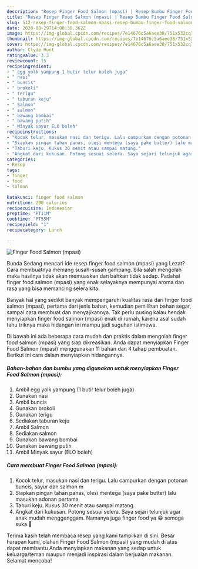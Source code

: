 ```yaml
---
description: "Resep Finger Food Salmon (mpasi) | Resep Bumbu Finger Food Salmon (mpasi) Yang Bisa Manjain Lidah"
title: "Resep Finger Food Salmon (mpasi) | Resep Bumbu Finger Food Salmon (mpasi) Yang Bisa Manjain Lidah"
slug: 512-resep-finger-food-salmon-mpasi-resep-bumbu-finger-food-salmon-mpasi-yang-bisa-manjain-lidah
date: 2020-08-29T14:00:30.362Z
image: https://img-global.cpcdn.com/recipes/7e14676c5a6aee38/751x532cq70/finger-food-salmon-mpasi-foto-resep-utama.jpg
thumbnail: https://img-global.cpcdn.com/recipes/7e14676c5a6aee38/751x532cq70/finger-food-salmon-mpasi-foto-resep-utama.jpg
cover: https://img-global.cpcdn.com/recipes/7e14676c5a6aee38/751x532cq70/finger-food-salmon-mpasi-foto-resep-utama.jpg
author: Clyde Hunt
ratingvalue: 3.3
reviewcount: 15
recipeingredient:
- " egg yolk yampung 1 butir telur boleh juga"
- " nasi"
- " buncis"
- " brokoli"
- " terigu"
- " taburan keju"
- " Salmon"
- " salmon"
- " bawang bombai"
- " bawang putih"
- " Minyak sayur ELO boleh"
recipeinstructions:
- "Kocok telur, masukan nasi dan terigu. Lalu campurkan dengan potonan buncis, sayur dan salmon m"
- "Siapkan pingan tahan panas, olesi mentega (saya pake butter) lalu masukan adonan pertama."
- "Taburi keju. Kukus 30 menit atau sampai matang."
- "Angkat dari kukusan. Potong sesuai selera. Saya sejari telunjuk agar anak mudah menggenggam. Namanya juga finger food ya 😁 semoga suka 🙏"
categories:
- Resep
tags:
- finger
- food
- salmon

katakunci: finger food salmon 
nutrition: 290 calories
recipecuisine: Indonesian
preptime: "PT11M"
cooktime: "PT55M"
recipeyield: "1"
recipecategory: Lunch

---
```



![Finger Food Salmon (mpasi)](https://img-global.cpcdn.com/recipes/7e14676c5a6aee38/751x532cq70/finger-food-salmon-mpasi-foto-resep-utama.jpg)

Bunda Sedang mencari ide resep finger food salmon (mpasi) yang Lezat? Cara membuatnya memang susah-susah gampang. bila salah mengolah maka hasilnya tidak akan memuaskan dan bahkan tidak sedap. Padahal finger food salmon (mpasi) yang enak selayaknya mempunyai aroma dan rasa yang bisa memancing selera kita.

Banyak hal yang sedikit banyak mempengaruhi kualitas rasa dari finger food salmon (mpasi), pertama dari jenis bahan, kemudian pemilihan bahan segar, sampai cara membuat dan menyajikannya. Tak perlu pusing kalau hendak menyiapkan finger food salmon (mpasi) enak di rumah, karena asal sudah tahu triknya maka hidangan ini mampu jadi suguhan istimewa.




Di bawah ini ada beberapa cara mudah dan praktis dalam mengolah finger food salmon (mpasi) yang siap dikreasikan. Anda dapat menyiapkan Finger Food Salmon (mpasi) menggunakan 11 bahan dan 4 tahap pembuatan. Berikut ini cara dalam menyiapkan hidangannya.

<!--inarticleads1-->

##### Bahan-bahan dan bumbu yang digunakan untuk menyiapkan Finger Food Salmon (mpasi):

1. Ambil  egg yolk yampung (1 butir telur boleh juga)
1. Gunakan  nasi
1. Ambil  buncis
1. Gunakan  brokoli
1. Gunakan  terigu
1. Sediakan  taburan keju
1. Ambil  Salmon
1. Sediakan  salmon
1. Gunakan  bawang bombai
1. Gunakan  bawang putih
1. Ambil  Minyak sayur (ELO boleh)




<!--inarticleads2-->

##### Cara membuat Finger Food Salmon (mpasi):

1. Kocok telur, masukan nasi dan terigu. Lalu campurkan dengan potonan buncis, sayur dan salmon m
1. Siapkan pingan tahan panas, olesi mentega (saya pake butter) lalu masukan adonan pertama.
1. Taburi keju. Kukus 30 menit atau sampai matang.
1. Angkat dari kukusan. Potong sesuai selera. Saya sejari telunjuk agar anak mudah menggenggam. Namanya juga finger food ya 😁 semoga suka 🙏




Terima kasih telah membaca resep yang kami tampilkan di sini. Besar harapan kami, olahan Finger Food Salmon (mpasi) yang mudah di atas dapat membantu Anda menyiapkan makanan yang sedap untuk keluarga/teman maupun menjadi inspirasi dalam berjualan makanan. Selamat mencoba!

